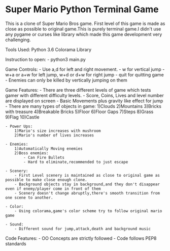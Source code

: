 # Super Mario Python Terminal Game

This is a clone of Super Mario Bros game. First level of this game is made as close as possible to original game.This is purely terminal game.I didn't use any pygame or curses like library which made this game development very challenging.

Tools Used:
	Python 3.6
	Colorama Library

Instruction to open:
	- python3 main.py

Game Controls:
	- Use a,d for left and right movement.
	- w for vertical jump
	- w+a or a+w for left jump, w+d or d+w for right jump
	- quit for quitting game
	- Enemies can only be killed by vertically jumping on them

Game Features:
	- There are three different levels of game which tests gamer with different difficulty levels.
	- Score, Coins, Lives and level number are displayed on screen
	- Basic Movements plus gravity like effect for jump
	- There are many types of objects in game:
		1)Clouds
		2)Mountains
		3)Bricks with treasure
		4)Breakable Bricks
		5)Floor
		6)Floor Gaps
		7)Steps
		8)Grass
		9)Flag
		10)Castle

	- Power Ups:
		1)Mario's size increases with mushroom
		2)Mario's number of lives increases

	- Enemies:
		1)Automatically Moving enemies
		2)Boss enemies:
			- Can Fire Bullets
			- Hard to eliminate,recommended to just escape

	- Scenery:
		- First Level scenery is maintained as close to original game as possible to make close enough clone.
		- Background objects stay in background,and they don't disappear even if enemy/player come in front of them
		- Scenery doesn't change abruptly,there's smooth transition from one scene to another.

	- Color:
		- Using colorama,game's color scheme try to follow original mario game

	- Sound:
		- Different sound for jump,attack,death and background music

Code Features:
	- OO Concepts are strictly followed
	- Code follows PEP8 standards